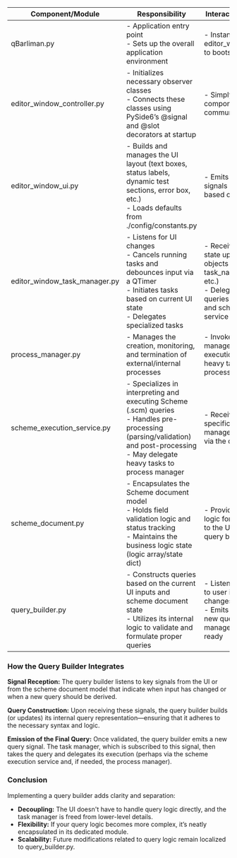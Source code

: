 | Component/Module              | Responsibility                                                                                                                                                                          | Interactions/Observations                                                                                                                                                                    |
| ----------------------------- | --------------------------------------------------------------------------------------------------------------------------------------------------------------------------------------- | -------------------------------------------------------------------------------------------------------------------------------------------------------------------------------------------- |
| qBarliman.py                  | - Application entry point<br>- Sets up the overall application environment                                                                                                              | - Instantiates editor_window_controller.py to bootstrap the application                                                                                                                      |
| editor_window_controller.py   | - Initializes necessary observer classes<br>- Connects these classes using PySide6’s @signal and @slot decorators at startup                                                            | - Simply wires up components for decoupled communication                                                                                                                                     |
| editor_window_ui.py           | - Builds and manages the UI layout (text boxes, status labels, dynamic test sections, error box, etc.)<br>- Loads defaults from ./config/constants.py                                   | - Emits user interaction signals and updates display based on signals received                                                                                                               |
| editor_window_task_manager.py | - Listens for UI changes<br>- Cancels running tasks and debounces input via a QTimer<br>- Initiates tasks based on current UI state<br>- Delegates specialized tasks                    | - Receives complete task state updates (e.g., task objects containing task_id, task_name, task_result, etc.)<br>- Delegates Scheme queries to the query builder and scheme execution service |
| process_manager.py            | - Manages the creation, monitoring, and termination of external/internal processes                                                                                                      | - Invoked by the task manager or by the scheme execution service when heavy tasks require isolated processing                                                                                |
| scheme_execution_service.py   | - Specializes in interpreting and executing Scheme (.scm) queries<br>- Handles pre-processing (parsing/validation) and post-processing<br>- May delegate heavy tasks to process manager | - Receives Scheme-specific tasks from the task manager (often indirectly via the query builder)                                                                                              |
| scheme_document.py            | - Encapsulates the Scheme document model<br>- Holds field validation logic and status tracking<br>- Maintains the business logic state (logic array/state dict)                         | - Provides the business logic for Scheme validation to the UI and may influence query building                                                                                               |
| query_builder.py              | - Constructs queries based on the current UI inputs and scheme document state<br>- Utilizes its internal logic to validate and formulate proper queries                                 | - Listens for signals related to user input/model changes<br>- Emits a signal with the new query to the task manager once the query is ready                                                 |

### How the Query Builder Integrates

**Signal Reception:**
The query builder listens to key signals from the UI or from the scheme document model that indicate when input has changed or when a new query should be derived.

**Query Construction:**
Upon receiving these signals, the query builder builds (or updates) its internal query representation—ensuring that it adheres to the necessary syntax and logic.

**Emission of the Final Query:**
Once validated, the query builder emits a new query signal. The task manager, which is subscribed to this signal, then takes the query and delegates its execution (perhaps via the scheme execution service and, if needed, the process manager).

### Conclusion

Implementing a query builder adds clarity and separation:

- **Decoupling:** The UI doesn't have to handle query logic directly, and the task manager is freed from lower-level details.
- **Flexibility:** If your query logic becomes more complex, it’s neatly encapsulated in its dedicated module.
- **Scalability:** Future modifications related to query logic remain localized to query_builder.py.
